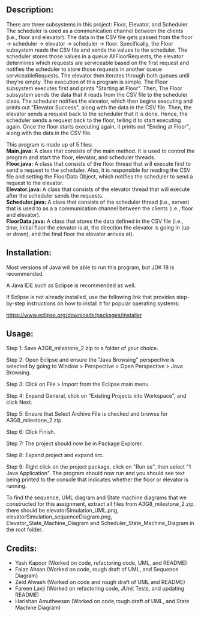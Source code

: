 Description:
------------

There are three subsystems in this project: Floor, Elevator, and Scheduler.
The scheduler is used as a communication channel between the clients (i.e., floor and elevator).
The data in the CSV file gets passed from the floor -> scheduler -> elevator -> scheduler -> floor. 
Specifically, the Floor subsystem reads the CSV file and sends the values to the scheduler.
The scheduler stores those values in a queue AllFloorRequests, the elevator determines which requests are serviceable based on the first request and notifies the scheduler to store those requests in another queue serviceableRequests. The elevator then iterates through both queues until they're empty. The  execution of this program is simple. The Floor subsystem executes first and prints "Starting at Floor". Then, The Floor subsystem sends the data that it reads from the CSV file to the scheduler class. The scheduler notifies the elevator, which then begins executing and prints out "Elevator Success", along with the data in the CSV file. Then, the elevator sends a request back to the scheduler that it is done. Hence, the scheduler sends a request back to the floor, telling it to start executing again. Once the floor starts executing again, it prints out "Ending at Floor", along with the data in the CSV file. 

This program is made up of 5 files:  
		**Main.java:** A class that consists of the main method. 
		     It is used to control the program and start the floor, elevator, and scheduler threads.  
		**Floor.java:** A class that consists of the floor thread that will execute first to send a request to
			the scheduler. Also, it is responsible for reading the CSV file and setting the FloorData
			Object, which notifies the scheduler to send a request to the elevator.  
		**Elevator.java:** A class that consists of the elevator thread that will execute after the scheduler
			   sends the requests.  
		**Scheduler.java:** A class that consists of the scheduler thread (i.e., server) that is used to as a
			    a communication channel between the clients (i.e., floor and elevator).  
		**FloorData.java:** A class that stores the data defined in the CSV file (i.e., time, initial floor
			    the elevator is at, the direction the elevator is going in (up or down), and the final
		      floor the elevator arrives at).


Installation:
-------------
Most versions of Java will be able to run this program, but JDK 18 is recommended. 

A Java IDE such as Eclipse is recommended as well. 

If Eclipse is not already installed, use the following link that provides step-by-step instructions
on how to install it for popular operating systems:

https://www.eclipse.org/downloads/packages/installer

Usage:
-------
Step 1: Save A3G8_milestone_2.zip to a folder of your choice.

Step 2: Open Eclipse and ensure the "Java Browsing" perspective is selected
	  by going to Window > Perspective > Open Perspective > Java Browsing.

Step 3: Click on File > Import from the Eclipse main menu.

Step 4: Expand General, click on "Existing Projects into Workspace", and click Next.

Step 5: Ensure that Select Archive File is checked and browse for A3G8_milestone_2.zip.

Step 6: Click Finish. 

Step 7: The project should now be in Package Explorer.

Step 8: Expand project and expand src.

Step 9: Right click on the project package, click on "Run as", then select 
	  "1 Java Application". The program should now run and you should
	  see text being printed to the console that indicates whether the floor 
	  or elevator is running. 

To find the sequence, UML diagram and State machine diagrams that we constructed for this assignment,
extract all files from A3G8_milestone_2.zip. there should be elevatorSimulation_UML.png, elevatorSimulation_sequenceDiagram.png, Elevator_State_Machine_Diagram and Scheduler_State_Machine_Diagram in the root folder. 

Credits:
-------
- Yash Kapoor 		(Worked on code, refactoring code, UML, and README)
- Faiaz Ahsan 		(Worked on code, rough draft of UML, and Sequence Diagram)
- Zeid Alwash 		(Worked on code and rough draft of UML and README)
- Fareen Lavji	  	(Worked on refactoring code, JUnit Tests, and updating README) 
- Harishan Amutheesan	(Worked on code,rough draft of UML, and State Machine Diagram)
